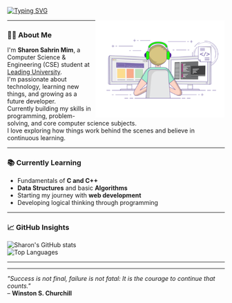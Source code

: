 [![Typing SVG](https://readme-typing-svg.demolab.com?font=Fira+Code&pause=300&color=FF69B4&center=true&vCenter=true&width=600&lines=Hi+there;I'm+Sharon+Sahrin+Mim;CSE+Student+%7C+Tech+Enthusiast)](https://git.io/typing-svg)

<img align="right" alt="Coding" width="300" src="https://raw.githubusercontent.com/devSouvik/devSouvik/master/gif3.gif" />

---

### 👩‍💻 About Me  

I'm **Sharon Sahrin Mim**, a Computer Science & Engineering (CSE) student at [Leading University](https://www.lus.ac.bd/).  
I'm passionate about technology, learning new things, and growing as a future developer.  
Currently building my skills in programming, problem-solving, and core computer science subjects.  
I love exploring how things work behind the scenes and believe in continuous learning.

---

### 📚 Currently Learning  

- Fundamentals of **C and C++**  
- **Data Structures** and basic **Algorithms**  
- Starting my journey with **web development**  
- Developing logical thinking through programming

---

### 📈 GitHub Insights  

![Sharon's GitHub stats](https://github-readme-stats.vercel.app/api?username=sharonsahrinmim&show_icons=true&theme=gruvbox)  
![Top Languages](https://github-readme-stats.vercel.app/api/top-langs/?username=sharonsahrinmim&layout=compact&theme=gruvbox)

---

<!-- Add social links below if she has any -->

---

_"Success is not final, failure is not fatal: It is the courage to continue that counts."_  
– **Winston S. Churchill**
